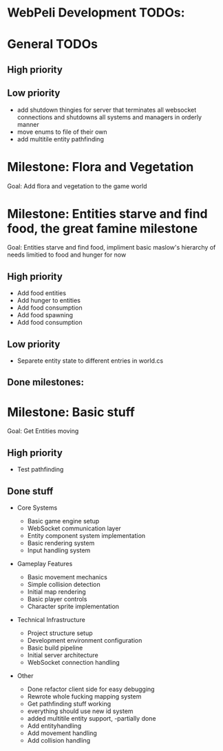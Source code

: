 # WebPeli Development TODOs:


# General TODOs
## High priority


## Low priority
- add shutdown thingies for server that terminates all websocket connections and shutdowns all systems and managers in orderly manner
- move enums to file of their own
- add multitile entity pathfinding


# Milestone: Flora and Vegetation
 Goal: Add flora and vegetation to the game world

# Milestone: Entities starve and find food, the great famine milestone
 Goal: Entities starve and find food, impliment basic maslow's hierarchy of needs limitied to food and hunger for now

## High priority
- Add food entities
- Add hunger to entities
- Add food consumption
- Add food spawning
- Add food consumption

## Low priority
- Separete entity state to different entries in world.cs


## Done milestones:
# Milestone: Basic stuff
  Goal: Get Entities moving

## High priority

- Test pathfinding

## Done stuff
- Core Systems
  - Basic game engine setup
  - WebSocket communication layer
  - Entity component system implementation
  - Basic rendering system
  - Input handling system

- Gameplay Features
  - Basic movement mechanics
  - Simple collision detection
  - Initial map rendering
  - Basic player controls
  - Character sprite implementation

- Technical Infrastructure
  - Project structure setup
  - Development environment configuration
  - Basic build pipeline
  - Initial server architecture
  - WebSocket connection handling
  
- Other
  - Done refactor client side for easy debugging
  - Rewrote whole fucking mapping system
  - Get pathfinding stuff working
  - everything should use new id system
  - added multitile entity support, -partially done
  - Add entityhandling
  - Add movement handling
  - Add collision handling